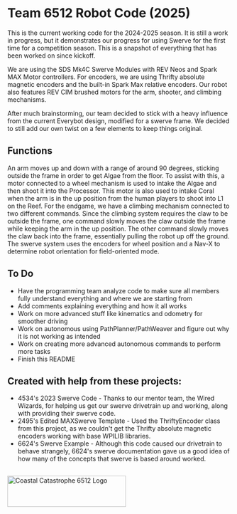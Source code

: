 # Team 6512 Robot Code (2025)
This is the current working code for the 2024-2025 season. It is still a work in progress, but it demonstrates our progress for using Swerve for the first time for a competition season. This is a snapshot of everything that has been worked on since kickoff.

We are using the SDS Mk4C Swerve Modules with REV Neos and Spark MAX Motor controllers. For encoders, we are using Thrifty absolute magnetic encoders and the built-in Spark Max relative encoders. Our robot also features REV CIM brushed motors for the arm, shooter, and climbing mechanisms.

After much brainstorming, our team decided to stick with a heavy influence from the current Everybot design, modified for a swerve frame. We decided to still add our own twist on a few elements to keep things original.

## Functions
An arm moves up and down with a range of around 90 degrees, sticking outside the frame in order to get Algae from the floor. To assist with this, a motor connected to a wheel mechanism is used to intake the Algae and then shoot it into the Processor. This motor is also used to intake Coral when the arm is in the up position from the human players to shoot into L1 on the Reef. For the endgame, we have a climbing mechanism connected to two different commands. Since the climbing system requires the claw to be outside the frame, one command slowly moves the claw outside the frame while keeping the arm in the up position. The other command slowly moves the claw back into the frame, essentially pulling the robot up off the ground. The swerve system uses the encoders for wheel position and a Nav-X to determine robot orientation for field-oriented mode.

## To Do
- Have the programming team analyze code to make sure all members fully understand everything and where we are starting from
- Add comments explaining everything and how it all works
- Work on more advanced stuff like kinematics and odometry for smoother driving
- Work on autonomous using PathPlanner/PathWeaver and figure out why it is not working as intended
- Work on creating more advanced autonomous commands to perform more tasks
- Finish this README

## Created with help from these projects:
- 4534's 2023 Swerve Code - Thanks to our mentor team, the Wired Wizards, for helping us get our swerve drivetrain up and working, along with providing their swerve code.
- 2495's Edited MAXSwerve Template - Used the ThriftyEncoder class from this project, as we couldn't get the Thrifty absolute magnetic encoders working with base WPILIB libraries.
- 6624's Swerve Example - Although this code caused our drivetrain to behave strangely, 6624's swerve documentation gave us a good idea of how many of the concepts that swerve is based around worked.

## 
<img src="https://coastalcatastrophe6512.weebly.com/uploads/1/2/9/8/129892330/copy-of-coastal-catastrophe-logo_orig.png" alt="Coastal Catastrophe 6512 Logo" width="267" height="70">